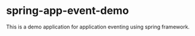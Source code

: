spring-app-event-demo
=====================

This is a demo application for application eventing using spring framework.
